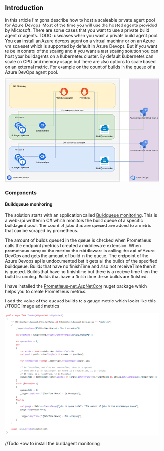 ## Introduction

In this article I'm gona describe how to host a scaleable private agent pool for Azure Devops. Most of the time you will use the hosted agents provided by Microsoft. There are some cases that you want to use a private build agent or agents.  TODO: usecases when you want a private build agent pool. You can install an Azure devops agent on a virtual machine or on an Azure vm scaleset which is supported by default in Azure Devops. But if you want te be in control of the scaling and if you want a fast scaling solution you can host your buildagents on a Kubernetes 
cluster. By default Kubernetes can scale on CPU and memory usage but there are also options to scale based on an external metric. For example on the count of builds in the queue of a Azure DevOps agent pool.

![Overview](https://raw.githubusercontent.com/marcoippel/k8s-autoscaling/main/Images/K8S%20AutoScaling.png)


### Components

#### Buildqueue monitoring
The solution starts with an application called [Buildqueue monitoring](https://github.com/marcoippel/k8s-autoscaling/tree/main/src/BuildQueueMonitoring). This is a web-api written in C# which monitors the build queue of a specific buildagent pool. The count of jobs that are queued are added to a metric that can be scraped by prometheus.

The amount of builds queued in the queue is checked when Prometheus calls the endpoint /metrics I created a middleware extension. 
When prometheus scrapes the metrics the middleware is calling the api of Azure DevOps and gets the amount of build in the queue.
The endpoint of the Azure Devops api is undocumented but it gets all the builds of the specified buildqueue. Builds that have no finishTime and also not receiveTime then it is queued. Builds that have no finishtime but there is a recieve time then the build is running. Builds that have a finish time these builds are finished.

I have installed the [Prometheus-net.AspNetCore](https://www.nuget.org/packages/prometheus-net.AspNetCore/) nuget package which helps you to create Prometheus metrics.

I add the value of the queued builds to a gauge metric which looks like this
//TODO Image add metrics

![Overview](https://raw.githubusercontent.com/marcoippel/k8s-autoscaling/main/Images/middleware-extension.png)

//Todo How to install the buildagent monitoring
